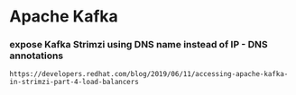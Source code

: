 # Apache Kafka
### expose Kafka Strimzi using DNS name instead of IP - DNS annotations
```
https://developers.redhat.com/blog/2019/06/11/accessing-apache-kafka-in-strimzi-part-4-load-balancers
```

